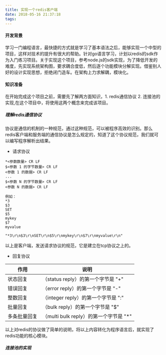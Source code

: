 ```yaml
---
title: 实现一个redis客户端
date: 2018-05-16 21:37:18
tags:
---
```


#### 开发背景
学习一门编程语言，最快捷的方式就是学习了基本语法之后，能够实现一个中型的项目，这样对技术的提升有很大的帮助。针对go语言学习，计划以redis的sdk作为入门练习项目。关于实现这个项目，参考node.js的sdk实现，为了降低开发的难度，先实现系统架构图，要求耦合度低，然后逐个功能模块分解实现。借鉴别人好的设计实现思想，拒绝闭门造车。在架构上力求解耦，模块化。

####  知识准备
在开始完成这个项目之前，需要先了解两方面知识，1. redis通信协议 2. 连接池的实现,在这个项目中，将使用这两个概念来完成该项目。

##### 理解redis通信协议
协议是通信的机制的一种规范，通过这种规范，可以被程序高效的识别。那么redis客户端和服务端的通信协议是怎么规定的，知道了这个协议规范，我们就可以编写程序解析出结果。

- 请求协议
```
*<参数数量> CR LF
$<参数 1 的字节数量> CR LF
<参数 1 的数据> CR LF
...
$<参数 N 的字节数量> CR LF
<参数 N 的数据> CR LF

例如：
*3
$3
SET
$5
mykey
$7
myvalue

"*3\r\n$3\r\nSET\r\n$5\r\nmykey\r\n$7\r\nmyvalue\r\n"
```

以上是客户端，发送请求协议的规范，它是建立在tcp协议之上的。

- 回复协议

作用 | 说明
---|---
状态回复 |（status reply）的第一个字节是 "+"
错误回复 |（error reply）的第一个字节是 "-"
整数回复 |（integer reply）的第一个字节是 ":"
批量回复 |（bulk reply）的第一个字节是 "$"
多条批量回复 |（multi bulk reply）的第一个字节是 "*"

以上对redis的协议做了简单的说明，将以上内容转化为程序语言后，就实现了redis功能的核心模块。

##### 连接池的实现

